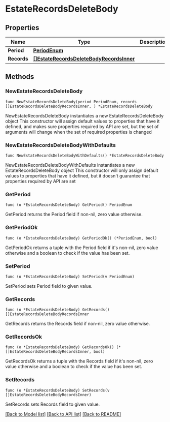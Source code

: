 # EstateRecordsDeleteBody

## Properties

Name | Type | Description | Notes
------------ | ------------- | ------------- | -------------
**Period** | [**PeriodEnum**](PeriodEnum.md) |  | 
**Records** | [**[]EstateRecordsDeleteBodyRecordsInner**](EstateRecordsDeleteBodyRecordsInner.md) |  | 

## Methods

### NewEstateRecordsDeleteBody

`func NewEstateRecordsDeleteBody(period PeriodEnum, records []EstateRecordsDeleteBodyRecordsInner, ) *EstateRecordsDeleteBody`

NewEstateRecordsDeleteBody instantiates a new EstateRecordsDeleteBody object
This constructor will assign default values to properties that have it defined,
and makes sure properties required by API are set, but the set of arguments
will change when the set of required properties is changed

### NewEstateRecordsDeleteBodyWithDefaults

`func NewEstateRecordsDeleteBodyWithDefaults() *EstateRecordsDeleteBody`

NewEstateRecordsDeleteBodyWithDefaults instantiates a new EstateRecordsDeleteBody object
This constructor will only assign default values to properties that have it defined,
but it doesn't guarantee that properties required by API are set

### GetPeriod

`func (o *EstateRecordsDeleteBody) GetPeriod() PeriodEnum`

GetPeriod returns the Period field if non-nil, zero value otherwise.

### GetPeriodOk

`func (o *EstateRecordsDeleteBody) GetPeriodOk() (*PeriodEnum, bool)`

GetPeriodOk returns a tuple with the Period field if it's non-nil, zero value otherwise
and a boolean to check if the value has been set.

### SetPeriod

`func (o *EstateRecordsDeleteBody) SetPeriod(v PeriodEnum)`

SetPeriod sets Period field to given value.


### GetRecords

`func (o *EstateRecordsDeleteBody) GetRecords() []EstateRecordsDeleteBodyRecordsInner`

GetRecords returns the Records field if non-nil, zero value otherwise.

### GetRecordsOk

`func (o *EstateRecordsDeleteBody) GetRecordsOk() (*[]EstateRecordsDeleteBodyRecordsInner, bool)`

GetRecordsOk returns a tuple with the Records field if it's non-nil, zero value otherwise
and a boolean to check if the value has been set.

### SetRecords

`func (o *EstateRecordsDeleteBody) SetRecords(v []EstateRecordsDeleteBodyRecordsInner)`

SetRecords sets Records field to given value.



[[Back to Model list]](../README.md#documentation-for-models) [[Back to API list]](../README.md#documentation-for-api-endpoints) [[Back to README]](../README.md)


